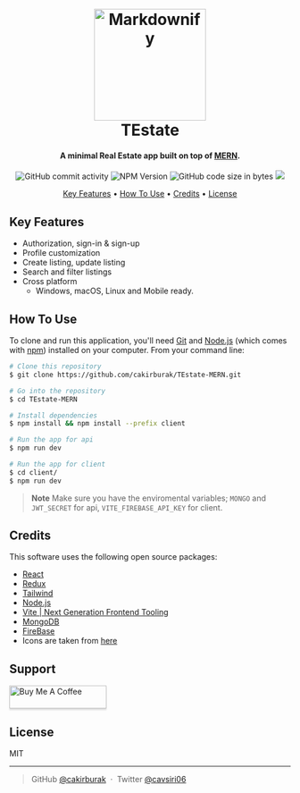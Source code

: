 
<h1 align="center">
  <br>
  <a href="https://testate.onrender.com/"><img src="https://upload.wikimedia.org/wikipedia/commons/f/f1/Vitejs-logo.svg" alt="Markdownify" width="200"></a>
  <br>
  TEstate
  <br>
</h1>

<h4 align="center">A minimal Real Estate app built on top of <a href="https://www.mongodb.com/mern-stack" target="_blank">MERN</a>.</h4>

<p align="center">
  <img alt="GitHub commit activity" src="https://img.shields.io/github/commit-activity/w/cakirburak/TEstate-MERN">
  <img alt="NPM Version" src="https://img.shields.io/npm/v/npm">
  <img alt="GitHub code size in bytes" src="https://img.shields.io/github/languages/code-size/cakirburak/TEstate-MERN">
  <a href="https://www.buymeacoffee.com/cakirburak">
    <img src="https://img.shields.io/badge/$-donate-ff69b4.svg?maxAge=2592000&amp;style=flat">
  </a>
</p>

<p align="center">
  <a href="#key-features">Key Features</a> •
  <a href="#how-to-use">How To Use</a> •
  <a href="#credits">Credits</a> •
  <a href="#license">License</a>
</p>

## Key Features

* Authorization, sign-in & sign-up
* Profile customization
* Create listing, update listing
* Search and filter listings
* Cross platform
  - Windows, macOS, Linux and Mobile ready.

## How To Use

To clone and run this application, you'll need [Git](https://git-scm.com) and [Node.js](https://nodejs.org/en/download/) (which comes with [npm](http://npmjs.com)) installed on your computer. From your command line:

```bash
# Clone this repository
$ git clone https://github.com/cakirburak/TEstate-MERN.git

# Go into the repository
$ cd TEstate-MERN

# Install dependencies
$ npm install && npm install --prefix client

# Run the app for api
$ npm run dev

# Run the app for client
$ cd client/
$ npm run dev
```

> **Note**
> Make sure you have the enviromental variables; `MONGO` and `JWT_SECRET` for api, `VITE_FIREBASE_API_KEY` for client.


## Credits

This software uses the following open source packages:

- [React](https://react.dev/)
- [Redux](https://redux.js.org/)
- [Tailwind](https://tailwindcss.com/)
- [Node.js](https://nodejs.org/)
- [Vite | Next Generation Frontend Tooling](https://vitejs.dev/)
- [MongoDB](https://www.mongodb.com/)
- [FireBase](https://firebase.google.com/)
- Icons are taken from [here](https://react-icons.github.io/react-icons/)

## Support

<a href="https://www.buymeacoffee.com/cakirburak" target="_blank"><img src="https://www.buymeacoffee.com/assets/img/custom_images/purple_img.png" alt="Buy Me A Coffee" style="height: 41px !important;width: 174px !important;box-shadow: 0px 3px 2px 0px rgba(190, 190, 190, 0.5) !important;-webkit-box-shadow: 0px 3px 2px 0px rgba(190, 190, 190, 0.5) !important;" ></a>

## License

MIT

---

> GitHub [@cakirburak](https://github.com/cakirburak) &nbsp;&middot;&nbsp;
> Twitter [@cavsiri06](https://twitter.com/cavsiri06)
